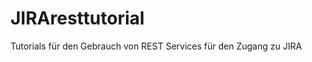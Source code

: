 JIRAresttutorial
================

Tutorials für den Gebrauch von REST Services für den Zugang zu JIRA
